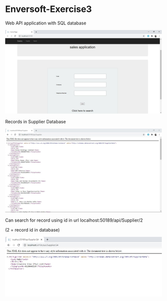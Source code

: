 # Enversoft-Exercise3
Web API application with SQL database







![Test Image 3](Home-Page1.JPG)




Records in Supplier Database




![Test Image 4](Supplier-Page.JPG)



Can search for record using id in url localhost:50189/api/Supplier/2


(2 = record id in database)


![Test Image 5](Search-Page.JPG)
